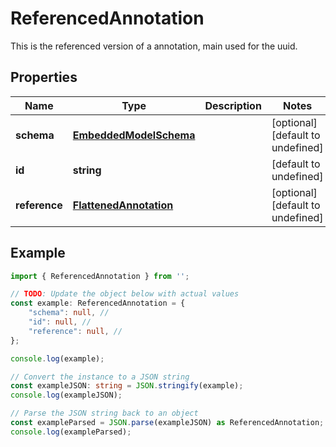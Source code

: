 
# ReferencedAnnotation

This is the referenced version of a annotation, main used for the uuid.

## Properties

Name | Type | Description | Notes
------------ | ------------- | ------------- | -------------
**schema** | [**EmbeddedModelSchema**](EmbeddedModelSchema) |  | [optional] [default to undefined]
**id** | **string** |  | [default to undefined]
**reference** | [**FlattenedAnnotation**](FlattenedAnnotation) |  | [optional] [default to undefined]

## Example

```typescript
import { ReferencedAnnotation } from '';

// TODO: Update the object below with actual values
const example: ReferencedAnnotation = {
    "schema": null, // 
    "id": null, // 
    "reference": null, // 
};

console.log(example);

// Convert the instance to a JSON string
const exampleJSON: string = JSON.stringify(example);
console.log(exampleJSON);

// Parse the JSON string back to an object
const exampleParsed = JSON.parse(exampleJSON) as ReferencedAnnotation;
console.log(exampleParsed);
```




